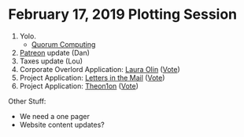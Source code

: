 
# February 17, 2019 Plotting Session

1. Yolo.
    - [Quorum Computing](https://doodle.com/poll/ghdhxbqz6zyzggyd)
2. [Patreon](https://www.patreon.com/biffud) update (Dan)
3. Taxes update (Lou)
4. Corporate Overlord Application: [Laura Olin](https://github.com/BadIdeaFactory/corporate/issues/93) ([Vote](https://doodle.com/poll/ucxvpq54mxzwpw8x))
5. Project Application: [Letters in the Mail](https://github.com/BadIdeaFactory/corporate/issues/94) ([Vote](https://doodle.com/poll/53vg4z5fka3erbqt))
6. Project Application: [Theon1on](https://github.com/BadIdeaFactory/corporate/issues/95) ([Vote](https://doodle.com/poll/zzd7auhxygxiefqs))

Other Stuff:
* We need a one pager
* Website content updates?

